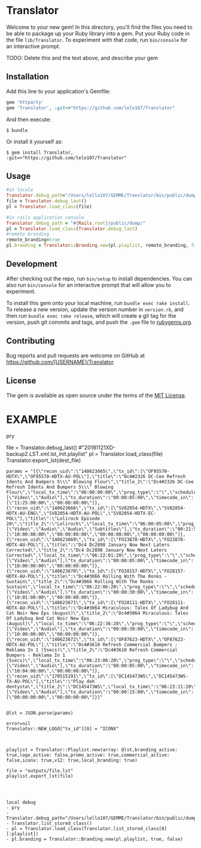 # Translator

Welcome to your new gem! In this directory, you'll find the files you need to be able to package up your Ruby library into a gem. Put your Ruby code in the file `lib/Translator`. To experiment with that code, run `bin/console` for an interactive prompt.

TODO: Delete this and the text above, and describe your gem

## Installation

Add this line to your application's Gemfile:

```ruby
gem 'httparty'
gem 'Translator', :git=>"https://github.com/lelo107/Translator"
```

And then execute:

    $ bundle

Or install it yourself as:

    $ gem install Translator, :git=>"https://github.com/lelo107/Translator"

## Usage

```ruby
#in locale 
Translator.debug_path="/Users/lello107/GEMME/Translator/bin/public/dump/"
file = Translator.debug_last()
pl = Translator.load_class(file)

#in rails application console
Translator.debug_path = "#{Rails.root}/public/dump/"
pl = Translator.load_class(Translator.debug_last)
#remote branding
remote_branding=true
pl.branding = Translator::Branding.new(pl.playlist, remote_branding, false)

```
## Development

After checking out the repo, run `bin/setup` to install dependencies. You can also run `bin/console` for an interactive prompt that will allow you to experiment.

To install this gem onto your local machine, run `bundle exec rake install`. To release a new version, update the version number in `version.rb`, and then run `bundle exec rake release`, which will create a git tag for the version, push git commits and tags, and push the `.gem` file to [rubygems.org](https://rubygems.org).

## Contributing

Bug reports and pull requests are welcome on GitHub at https://github.com/[USERNAME]/Translator.


## License

The gem is available as open source under the terms of the [MIT License](http://opensource.org/licenses/MIT).


# EXAMPLE ##

pry

file = Translator.debug_last() #"20181121XD-backup2.LST.xml.lst_init.playlist"
pl = Translator.load_class(file)
Translator.export_lst(dest_file)



    params = "[{\"recon_uid\":\"140623665\",\"tx_id\":[\"OF95570-HDTX\",\"OF95570-HDTX-AU-POL\"],\"title\":\"Dc4#2326 DC-Cee Refresh Idents And Bumpers 5\\\" Blowing Flour\",\"title_2\":\"Dc4#2326 DC-Cee Refresh Idents And Bumpers 5\\\" Blowing Flour\",\"local_tx_time\":\"06:00:00:00\",\"prog_type\":\"\",\"schedule_event_type\":\"IDT\",\"event_type\":\"PRES\",\"component_type\":[\"Video\",\"Audio\"],\"tx_duration\":\"00:00:05:00\",\"timecode_in\":[\"11:25:00:00\",\"00:00:00:00\"]},{\"recon_uid\":\"140623666\",\"tx_id\":[\"SV82054-HDTX\",\"SV82054-HDTX-AU-ENG\",\"SV82054-HDTX-AU-POL\",\"SV82054-HDTX-EC-POL\"],\"title\":\"Lolirock Episode 20\",\"title_2\":\"Lolirock\",\"local_tx_time\":\"06:00:05:00\",\"prog_type\":\"Series\",\"schedule_event_type\":\"PROG\",\"event_type\":\"PROG\",\"component_type\":[\"Video\",\"Audio\",\"Audio\",\"Subtitles\"],\"tx_duration\":\"00:21:56:20\",\"timecode_in\":[\"10:00:00:00\",\"00:00:00:00\",\"00:00:00:00\",\"00:00:00:00\"]},{\"recon_uid\":\"140623669\",\"tx_id\":[\"FO23870-HDTX\",\"FO23870-HDTX-AU-POL\"],\"title\":\"Dc4 Dc2898 January Now Next Laters Corrected\",\"title_2\":\"Dc4 Dc2898 January Now Next Laters Corrected\",\"local_tx_time\":\"06:22:01:20\",\"prog_type\":\"\",\"schedule_event_type\":\"NAV\",\"event_type\":\"PRES\",\"component_type\":[\"Video\",\"Audio\"],\"tx_duration\":\"00:00:05:00\",\"timecode_in\":[\"10:00:00:00\",\"00:00:00:00\"]},{\"recon_uid\":\"140623670\",\"tx_id\":[\"FO28157-HDTX\",\"FO28157-HDTX-AU-POL\"],\"title\":\"Dc4#3066 Rolling With The Ronks - Sustain\",\"title_2\":\"Dc4#3066 Rolling With The Ronks - Sustain\",\"local_tx_time\":\"06:22:06:20\",\"prog_type\":\"\",\"schedule_event_type\":\"PRO\",\"event_type\":\"PROM\",\"component_type\":[\"Video\",\"Audio\"],\"tx_duration\":\"00:00:30:00\",\"timecode_in\":[\"10:01:00:00\",\"00:00:00:00\"]},{\"recon_uid\":\"140623671\",\"tx_id\":[\"FO28111-HDTX\",\"FO28111-HDTX-AU-POL\"],\"title\":\"Dc4#3064 Miraculous: Tales Of Ladybug And Cat Noir New Eps (August)\",\"title_2\":\"Dc4#3064 Miraculous: Tales Of Ladybug And Cat Noir New Eps (August)\",\"local_tx_time\":\"06:22:36:20\",\"prog_type\":\"\",\"schedule_event_type\":\"PRO\",\"event_type\":\"PROM\",\"component_type\":[\"Video\",\"Audio\"],\"tx_duration\":\"00:00:30:00\",\"timecode_in\":[\"10:00:00:00\",\"00:00:00:00\"]},{\"recon_uid\":\"140623672\",\"tx_id\":[\"OF87623-HDTX\",\"OF87623-HDTX-AU-POL\"],\"title\":\"Dc4#3610 Refresh Commercial Bumpers - Reklama In 1 (5secs)\",\"title_2\":\"Dc4#3610 Refresh Commercial Bumpers - Reklama In 1 (5secs)\",\"local_tx_time\":\"06:23:06:20\",\"prog_type\":\"\",\"schedule_event_type\":\"BCI\",\"event_type\":\"PRES\",\"component_type\":[\"Video\",\"Audio\"],\"tx_duration\":\"00:00:05:00\",\"timecode_in\":[\"10:04:00:00\",\"00:00:00:00\"]},{\"recon_uid\":\"170515191\",\"tx_id\":[\"DC145473WS\",\"DC145473WS-TX-AU-POL\"],\"title\":\"Play doh dentysta\",\"title_2\":\"DC145473WS\",\"local_tx_time\":\"06:23:11:20\",\"prog_type\":\"\",\"schedule_event_type\":\"COM\",\"event_type\":\"COMM\",\"component_type\":[\"Video\",\"Audio\"],\"tx_duration\":\"00:00:15:00\",\"timecode_in\":[\"00:00:00:00\",\"00:00:00:00\"]}]"


    @lst = JSON.parse(params)

    error=nil
    Translator::NEW_LOGO["tx_id"][0] = "ICONX"
      


    playlist = Translator::Playlist.new(array: @lst,branding_active: true,logo_active: false,promo_active: true,commercial_active: false,iconx: true,v12: true,local_branding: true)      

    file = "outputs/file.lst"
    playlist.export_lst(file)


    

	local debug
	- pry
    - Translator.debug_path="/Users/lello107/GEMME/Translator/bin/public/dump/"
    - Translator.list_stored_class()
	- pl = Translator.load_class(Translator.list_stored_class[0][:playlist])
	- pl.branding = Translator::Branding.new(pl.playlist, true, false)

